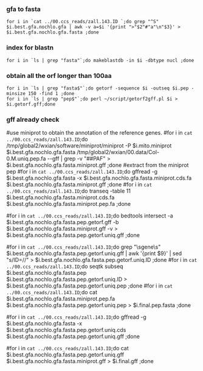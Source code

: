 ### gfa to fasta
```
for i in `cat ../00.ccs_reads/zall.143.ID `;do grep "^S" $i.best.gfa.nochlo.gfa | awk -v a=$i '{print ">"$2"#"a"\n"$3}' > $i.best.gfa.nochlo.gfa.fasta ;done
```
### index for blastn
```
for i in `ls | grep "fasta"`;do makeblastdb -in $i -dbtype nucl ;done
```
### obtain all the orf longer than 100aa
```
for i in `ls | grep "fasta$"`;do getorf -sequence $i -outseq $i.pep -minsize 150 -find 1 ;done
for i in `ls | grep "pep$"`;do perl ~/script/getorf2gff.pl $i > $i.getorf.gff;done
```
### gff already check

#use miniprot to obtain the annotation of the reference genes.
#for i in `cat ../00.ccs_reads/zall.143.ID`;do /tmp/global2/wxian/software/miniprot/miniprot -P $i.mito.miniprot $i.best.gfa.nochlo.gfa.fasta /tmp/global2/wxian/00.data/Col-0.M.uniq.pep.fa --gff | grep -v "##PAF" > $i.best.gfa.nochlo.gfa.fasta.miniprot.gff ;done
#extract from the miniprot pep
#for i in `cat ../00.ccs_reads/zall.143.ID`;do gffread -g $i.best.gfa.nochlo.gfa.fasta -x $i.best.gfa.nochlo.gfa.fasta.miniprot.cds.fa $i.best.gfa.nochlo.gfa.fasta.miniprot.gff ;done
#for i in `cat ../00.ccs_reads/zall.143.ID`;do transeq  -table 11 $i.best.gfa.nochlo.gfa.fasta.miniprot.cds.fa $i.best.gfa.nochlo.gfa.fasta.miniprot.pep.fa ;done

#for i in `cat ../00.ccs_reads/zall.143.ID`;do bedtools intersect -a $i.best.gfa.nochlo.gfa.fasta.pep.getorf.gff -b $i.best.gfa.nochlo.gfa.fasta.miniprot.gff -v > $i.best.gfa.nochlo.gfa.fasta.pep.getorf.uniq.gff ;done

#for i in `cat ../00.ccs_reads/zall.143.ID`;do grep "\sgene\s" $i.best.gfa.nochlo.gfa.fasta.pep.getorf.uniq.gff | awk '{print $9}' | sed "s/ID=//" > $i.best.gfa.nochlo.gfa.fasta.pep.getorf.uniq.ID ;done
#for i in `cat ../00.ccs_reads/zall.143.ID`;do seqtk subseq $i.best.gfa.nochlo.gfa.fasta.pep $i.best.gfa.nochlo.gfa.fasta.pep.getorf.uniq.ID > $i.best.gfa.nochlo.gfa.fasta.pep.getorf.uniq.pep ;done
#for i in `cat ../00.ccs_reads/zall.143.ID`;do cat $i.best.gfa.nochlo.gfa.fasta.miniprot.pep.fa $i.best.gfa.nochlo.gfa.fasta.pep.getorf.uniq.pep > $i.final.pep.fasta ;done

#for i in `cat ../00.ccs_reads/zall.143.ID`;do gffread -g $i.best.gfa.nochlo.gfa.fasta -x $i.best.gfa.nochlo.gfa.fasta.pep.getorf.uniq.cds $i.best.gfa.nochlo.gfa.fasta.pep.getorf.uniq.gff ;done

#for i in `cat ../00.ccs_reads/zall.143.ID`;do cat $i.best.gfa.nochlo.gfa.fasta.pep.getorf.uniq.gff $i.best.gfa.nochlo.gfa.fasta.miniprot.gff  > $i.final.gff ;done
